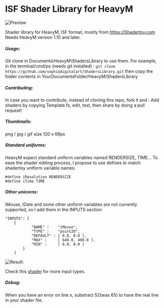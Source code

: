 # ISF Shader Library for HeavyM

![Preview](HeavyMshadertoy.jpg)

Shader library for HeavyM, ISF format, mostly from https://Shadertoy.com
Needs HeavyM version 1.10 and later.

##### Usage:
Git clone in Documents\HeavyM\ShadersLibrary to use them.
For example, in the terminal/cmd/ps (needs git installed) : 
```git clone https://github.com/sophiadigitalart/ShadersLibrary.git``` then copy the folder contents in YourDocumentsFolder/HeavyM/ShadersLibrary 

##### Contributing:
In case you want to contribute, instead of cloning this repo, fork it and :
Add shaders by copying Template.fs, edit, test, then share by doing a pull request!

##### Thumbnails:
png / jpg / gif size 120 x 68px

##### Standard uniforms:
HeavyM expect standard uniform variables named RENDERSIZE, TIME...
To ease the shader editing process, I propose to use defines to match shadertoy uniform variable names:
```
#define iResolution RENDERSIZE
#define iTime TIME 
```

##### Other unicorns:
iMouse, IDate and some other uniform variables are not currently supported, so I add them in the INPUTS section:
```
"INPUTS": [
    {
			"NAME" :	"iMouse",
			"TYPE" :	"point2D",
			"DEFAULT" :	[ 0.0, 0.0 ],
			"MAX" : 	[ 640.0, 480.0 ],
			"MIN" :  	[ 0.0, 0.0 ]
		}
    ]    
```

![Result:](iMouse.gif)

Check this [shader](ExplodedMandelbulb.fs) for more input types. 

##### Debug:
When you have an error on line x, substract 52(was 65) to have the real line in your shader file.
